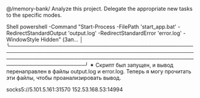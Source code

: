 @/memory-bank/ 
Analyze this project. Delegate the appropriate new tasks to the specific modes.




Shell powershell -Command "Start-Process -FilePath 'start_app.bat' -RedirectStandardOutput 'output.log' -RedirectStandardError 'error.log' -WindowStyle Hidden" (Зап… │
 ╰──────────────────────────────────────────────────────────────────────────────────────────────────────────────────────────────────────────────────────────────────────────╯
✦ Скрипт был запущен, и вывод перенаправлен в файлы output.log и error.log. Теперь я могу прочитать эти файлы, чтобы проанализировать вывод.


socks5://5.101.5.161:31570
152.53.168.53:14994